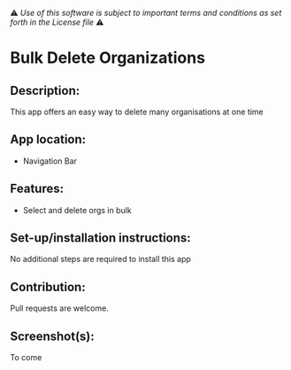 :warning: *Use of this software is subject to important terms and conditions as set forth in the License file* :warning:

# Bulk Delete Organizations

## Description:

This app offers an easy way to delete many organisations at one time

## App location:

* Navigation Bar

## Features:

* Select and delete orgs in bulk

## Set-up/installation instructions:

No additional steps are required to install this app

## Contribution:

Pull requests are welcome.

## Screenshot(s):

To come
